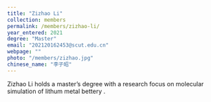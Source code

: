 ```yaml
---
title: "Zizhao Li"
collection: members
permalink: /members/zizhao-li/
year_entered: 2021
degree: "Master"
email: "202120162453@scut.edu.cn"
webpage: ""
photo: "/members/zizhao.jpg"
chinese_name: "李子昭"
---
```

Zizhao Li holds a master’s degree with a research focus on molecular simulation of lithum metal bettery .
